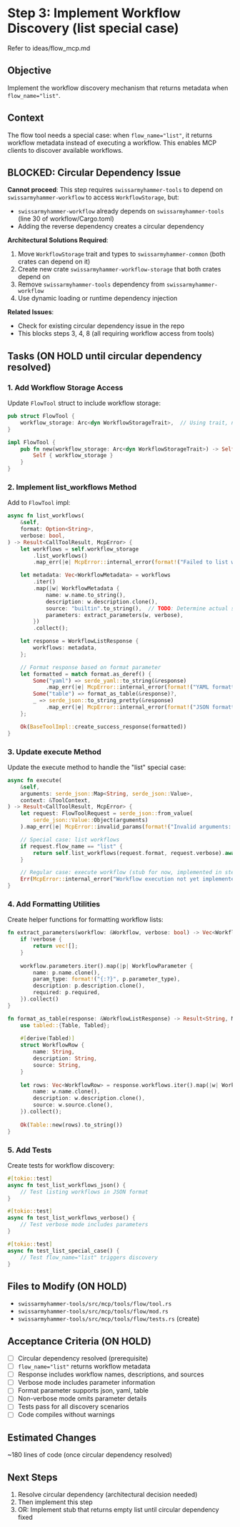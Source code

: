 # Step 3: Implement Workflow Discovery (list special case)

Refer to ideas/flow_mcp.md

## Objective

Implement the workflow discovery mechanism that returns metadata when `flow_name="list"`.

## Context

The flow tool needs a special case: when `flow_name="list"`, it returns workflow metadata instead of executing a workflow. This enables MCP clients to discover available workflows.

## BLOCKED: Circular Dependency Issue

**Cannot proceed**: This step requires `swissarmyhammer-tools` to depend on `swissarmyhammer-workflow` to access `WorkflowStorage`, but:
- `swissarmyhammer-workflow` already depends on `swissarmyhammer-tools` (line 30 of workflow/Cargo.toml)
- Adding the reverse dependency creates a circular dependency

**Architectural Solutions Required**:
1. Move `WorkflowStorage` trait and types to `swissarmyhammer-common` (both crates can depend on it)
2. Create new crate `swissarmyhammer-workflow-storage` that both crates depend on
3. Remove `swissarmyhammer-tools` dependency from `swissarmyhammer-workflow`
4. Use dynamic loading or runtime dependency injection

**Related Issues**:
- Check for existing circular dependency issue in the repo
- This blocks steps 3, 4, 8 (all requiring workflow access from tools)

## Tasks (ON HOLD until circular dependency resolved)

### 1. Add Workflow Storage Access

Update `FlowTool` struct to include workflow storage:

```rust
pub struct FlowTool {
    workflow_storage: Arc<dyn WorkflowStorageTrait>,  // Using trait, not concrete type
}

impl FlowTool {
    pub fn new(workflow_storage: Arc<dyn WorkflowStorageTrait>) -> Self {
        Self { workflow_storage }
    }
}
```

### 2. Implement list_workflows Method

Add to `FlowTool` impl:

```rust
async fn list_workflows(
    &self,
    format: Option<String>,
    verbose: bool,
) -> Result<CallToolResult, McpError> {
    let workflows = self.workflow_storage
        .list_workflows()
        .map_err(|e| McpError::internal_error(format!("Failed to list workflows: {}", e)))?;

    let metadata: Vec<WorkflowMetadata> = workflows
        .iter()
        .map(|w| WorkflowMetadata {
            name: w.name.to_string(),
            description: w.description.clone(),
            source: "builtin".to_string(),  // TODO: Determine actual source
            parameters: extract_parameters(w, verbose),
        })
        .collect();

    let response = WorkflowListResponse {
        workflows: metadata,
    };

    // Format response based on format parameter
    let formatted = match format.as_deref() {
        Some("yaml") => serde_yaml::to_string(&response)
            .map_err(|e| McpError::internal_error(format!("YAML formatting failed: {}", e)))?,
        Some("table") => format_as_table(&response)?,
        _ => serde_json::to_string_pretty(&response)
            .map_err(|e| McpError::internal_error(format!("JSON formatting failed: {}", e)))?,
    };

    Ok(BaseToolImpl::create_success_response(formatted))
}
```

### 3. Update execute Method

Update the execute method to handle the "list" special case:

```rust
async fn execute(
    &self,
    arguments: serde_json::Map<String, serde_json::Value>,
    context: &ToolContext,
) -> Result<CallToolResult, McpError> {
    let request: FlowToolRequest = serde_json::from_value(
        serde_json::Value::Object(arguments)
    ).map_err(|e| McpError::invalid_params(format!("Invalid arguments: {}", e)))?;

    // Special case: list workflows
    if request.flow_name == "list" {
        return self.list_workflows(request.format, request.verbose).await;
    }

    // Regular case: execute workflow (stub for now, implemented in step 4)
    Err(McpError::internal_error("Workflow execution not yet implemented"))
}
```

### 4. Add Formatting Utilities

Create helper functions for formatting workflow lists:

```rust
fn extract_parameters(workflow: &Workflow, verbose: bool) -> Vec<WorkflowParameter> {
    if !verbose {
        return vec![];
    }
    
    workflow.parameters.iter().map(|p| WorkflowParameter {
        name: p.name.clone(),
        param_type: format!("{:?}", p.parameter_type),
        description: p.description.clone(),
        required: p.required,
    }).collect()
}

fn format_as_table(response: &WorkflowListResponse) -> Result<String, McpError> {
    use tabled::{Table, Tabled};
    
    #[derive(Tabled)]
    struct WorkflowRow {
        name: String,
        description: String,
        source: String,
    }
    
    let rows: Vec<WorkflowRow> = response.workflows.iter().map(|w| WorkflowRow {
        name: w.name.clone(),
        description: w.description.clone(),
        source: w.source.clone(),
    }).collect();
    
    Ok(Table::new(rows).to_string())
}
```

### 5. Add Tests

Create tests for workflow discovery:

```rust
#[tokio::test]
async fn test_list_workflows_json() {
    // Test listing workflows in JSON format
}

#[tokio::test]
async fn test_list_workflows_verbose() {
    // Test verbose mode includes parameters
}

#[tokio::test]
async fn test_list_special_case() {
    // Test flow_name="list" triggers discovery
}
```

## Files to Modify (ON HOLD)

- `swissarmyhammer-tools/src/mcp/tools/flow/tool.rs`
- `swissarmyhammer-tools/src/mcp/tools/flow/mod.rs`
- `swissarmyhammer-tools/src/mcp/tools/flow/tests.rs` (create)

## Acceptance Criteria (ON HOLD)

- [ ] Circular dependency resolved (prerequisite)
- [ ] `flow_name="list"` returns workflow metadata
- [ ] Response includes workflow names, descriptions, and sources
- [ ] Verbose mode includes parameter information
- [ ] Format parameter supports json, yaml, table
- [ ] Non-verbose mode omits parameter details
- [ ] Tests pass for all discovery scenarios
- [ ] Code compiles without warnings

## Estimated Changes

~180 lines of code (once circular dependency resolved)

## Next Steps

1. Resolve circular dependency (architectural decision needed)
2. Then implement this step
3. OR: Implement stub that returns empty list until circular dependency fixed
